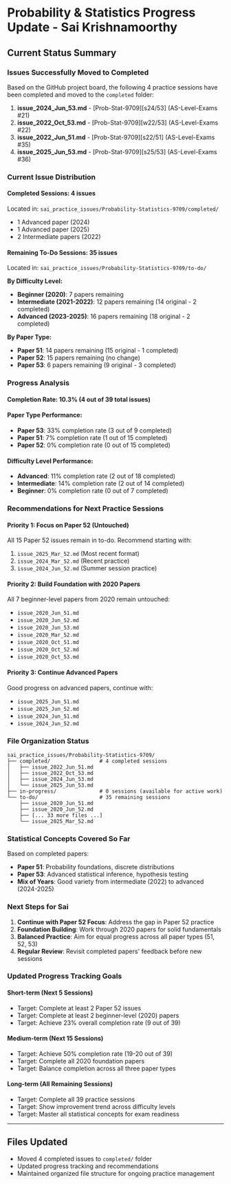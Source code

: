 # Probability & Statistics Progress Update - Sai Krishnamoorthy

## Current Status Summary

### Issues Successfully Moved to Completed
Based on the GitHub project board, the following 4 practice sessions have been completed and moved to the `completed` folder:

1. **issue_2024_Jun_53.md** - [Prob-Stat-9709][s24/53] (AS-Level-Exams #21)
2. **issue_2022_Oct_53.md** - [Prob-Stat-9709][w22/53] (AS-Level-Exams #22)
3. **issue_2022_Jun_51.md** - [Prob-Stat-9709][s22/51] (AS-Level-Exams #35)
4. **issue_2025_Jun_53.md** - [Prob-Stat-9709][s25/53] (AS-Level-Exams #36)

### Current Issue Distribution

#### Completed Sessions: 4 issues
Located in: `sai_practice_issues/Probability-Statistics-9709/completed/`
- 1 Advanced paper (2024)
- 1 Advanced paper (2025) 
- 2 Intermediate papers (2022)

#### Remaining To-Do Sessions: 35 issues
Located in: `sai_practice_issues/Probability-Statistics-9709/to-do/`

**By Difficulty Level:**
- **Beginner (2020)**: 7 papers remaining
- **Intermediate (2021-2022)**: 12 papers remaining (14 original - 2 completed)
- **Advanced (2023-2025)**: 16 papers remaining (18 original - 2 completed)

**By Paper Type:**
- **Paper 51**: 14 papers remaining (15 original - 1 completed)
- **Paper 52**: 15 papers remaining (no change)
- **Paper 53**: 6 papers remaining (9 original - 3 completed)

### Progress Analysis

#### Completion Rate: 10.3% (4 out of 39 total issues)

#### Paper Type Performance:
- **Paper 53**: 33% completion rate (3 out of 9 completed)
- **Paper 51**: 7% completion rate (1 out of 15 completed)  
- **Paper 52**: 0% completion rate (0 out of 15 completed)

#### Difficulty Level Performance:
- **Advanced**: 11% completion rate (2 out of 18 completed)
- **Intermediate**: 14% completion rate (2 out of 14 completed)
- **Beginner**: 0% completion rate (0 out of 7 completed)

### Recommendations for Next Practice Sessions

#### Priority 1: Focus on Paper 52 (Untouched)
All 15 Paper 52 issues remain in to-do. Recommend starting with:
1. `issue_2025_Mar_52.md` (Most recent format)
2. `issue_2024_Mar_52.md` (Recent practice)
3. `issue_2024_Jun_52.md` (Summer session practice)

#### Priority 2: Build Foundation with 2020 Papers
All 7 beginner-level papers from 2020 remain untouched:
- `issue_2020_Jun_51.md`
- `issue_2020_Jun_52.md`
- `issue_2020_Jun_53.md`
- `issue_2020_Mar_52.md`
- `issue_2020_Oct_51.md`
- `issue_2020_Oct_52.md`
- `issue_2020_Oct_53.md`

#### Priority 3: Continue Advanced Papers
Good progress on advanced papers, continue with:
- `issue_2025_Jun_51.md`
- `issue_2025_Jun_52.md`
- `issue_2024_Jun_51.md`
- `issue_2024_Jun_52.md`

### File Organization Status

```
sai_practice_issues/Probability-Statistics-9709/
├── completed/                # 4 completed sessions
│   ├── issue_2022_Jun_51.md
│   ├── issue_2022_Oct_53.md
│   ├── issue_2024_Jun_53.md
│   └── issue_2025_Jun_53.md
├── in-progress/              # 0 sessions (available for active work)
└── to-do/                    # 35 remaining sessions
    ├── issue_2020_Jun_51.md
    ├── issue_2020_Jun_52.md
    ├── [... 33 more files ...]
    └── issue_2025_Mar_52.md
```

### Statistical Concepts Covered So Far

Based on completed papers:
- **Paper 51**: Probability foundations, discrete distributions
- **Paper 53**: Advanced statistical inference, hypothesis testing
- **Mix of Years**: Good variety from intermediate (2022) to advanced (2024-2025)

### Next Steps for Sai

1. **Continue with Paper 52 Focus**: Address the gap in Paper 52 practice
2. **Foundation Building**: Work through 2020 papers for solid fundamentals  
3. **Balanced Practice**: Aim for equal progress across all paper types (51, 52, 53)
4. **Regular Review**: Revisit completed papers' feedback before new sessions

### Updated Progress Tracking Goals

#### Short-term (Next 5 Sessions)
- Target: Complete at least 2 Paper 52 issues
- Target: Complete at least 2 beginner-level (2020) papers
- Target: Achieve 23% overall completion rate (9 out of 39)

#### Medium-term (Next 15 Sessions) 
- Target: Achieve 50% completion rate (19-20 out of 39)
- Target: Complete all 2020 foundation papers
- Target: Balance completion across all three paper types

#### Long-term (All Remaining Sessions)
- Target: Complete all 39 practice sessions
- Target: Show improvement trend across difficulty levels
- Target: Master all statistical concepts for exam readiness

---

## Files Updated
- Moved 4 completed issues to `completed/` folder
- Updated progress tracking and recommendations
- Maintained organized file structure for ongoing practice management
